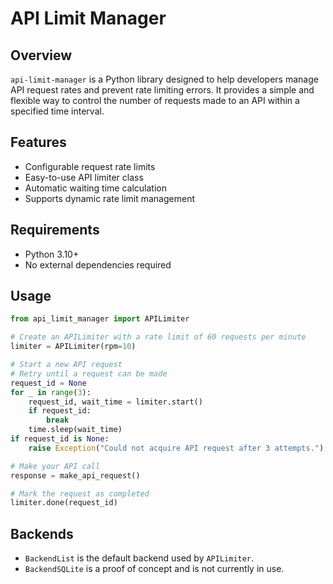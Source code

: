 # API Limit Manager

## Overview

`api-limit-manager` is a Python library designed to help developers manage API request rates and prevent rate limiting errors. It provides a simple and flexible way to control the number of requests made to an API within a specified time interval.

## Features

- Configurable request rate limits
- Easy-to-use API limiter class
- Automatic waiting time calculation
- Supports dynamic rate limit management

## Requirements

- Python 3.10+
- No external dependencies required

## Usage

```python
from api_limit_manager import APILimiter

# Create an APILimiter with a rate limit of 60 requests per minute
limiter = APILimiter(rpm=10)

# Start a new API request
# Retry until a request can be made
request_id = None
for _ in range(3):
    request_id, wait_time = limiter.start()
    if request_id:
        break
    time.sleep(wait_time)
if request_id is None:
    raise Exception("Could not acquire API request after 3 attempts.")

# Make your API call
response = make_api_request()

# Mark the request as completed
limiter.done(request_id)
```

## Backends

- `BackendList` is the default backend used by `APILimiter`.
- `BackendSQLite` is a proof of concept and is not currently in use.
